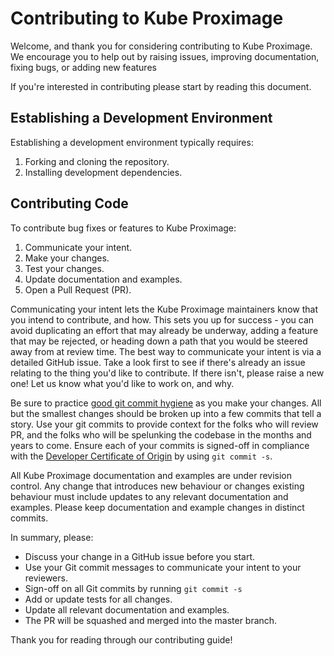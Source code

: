 # Contributing to Kube Proximage

Welcome, and thank you for considering contributing to Kube Proximage. We encourage you to help out
by raising issues, improving documentation, fixing bugs, or adding new features

If you're interested in contributing please start by reading this document.

## Establishing a Development Environment

Establishing a development environment typically requires:

1. Forking and cloning the repository.
1. Installing development dependencies.

## Contributing Code

To contribute bug fixes or features to Kube Proximage:

1. Communicate your intent.
1. Make your changes.
1. Test your changes.
1. Update documentation and examples.
1. Open a Pull Request (PR).

Communicating your intent lets the Kube Proximage maintainers know that you intend to contribute, and
how. This sets you up for success - you can avoid duplicating an effort that may already be underway, adding a feature
that may be rejected, or heading down a path that you would be steered away from at review time. The best way to
communicate your intent is via a detailed GitHub issue. Take a look first to see if there's already an issue relating to
the thing you'd like to contribute. If there isn't, please raise a new one! Let us know what you'd like to work on, and
why.

Be sure to practice [good git commit hygiene] as you make your changes. All but the smallest changes should be broken up
into a few commits that tell a story. Use your git commits to provide context for the folks who will review PR, and the
folks who will be spelunking the codebase in the months and years to come. Ensure each of your commits is signed-off in
compliance with the [Developer Certificate of Origin] by using `git commit -s`.

All Kube Proximage documentation and examples are under revision control. Any change that introduces
new behaviour or changes existing behaviour must include updates to any relevant documentation and examples. Please keep
documentation and example changes in distinct commits.

In summary, please:

* Discuss your change in a GitHub issue before you start.
* Use your Git commit messages to communicate your intent to your reviewers.
* Sign-off on all Git commits by running `git commit -s`
* Add or update tests for all changes.
* Update all relevant documentation and examples.
* The PR will be squashed and merged into the master branch.

Thank you for reading through our contributing guide!

[good git commit hygiene]: https://www.futurelearn.com/info/blog/telling-stories-with-your-git-history

[Developer Certificate of Origin]: https://github.com/apps/dco